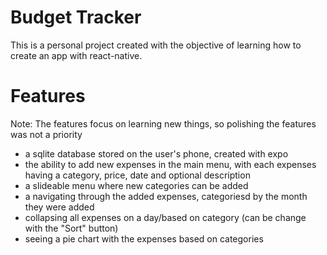 # Budget Tracker

This is a personal project created with the objective of learning how to create an app with react-native.

# Features

Note: The features focus on learning new things, so polishing the features was not a priority

- a sqlite database stored on the user's phone, created with expo
- the ability to add new expenses in the main menu, with each expenses having a category, price, date and optional description
- a slideable menu where new categories can be added
- a navigating through the added expenses, categoriesd by the month they were added
- collapsing all expenses on a day/based on category (can be change with the "Sort" button)
- seeing a pie chart with the expenses based on categories
